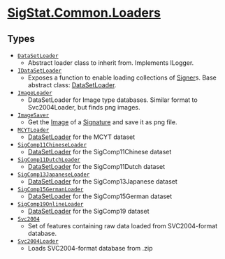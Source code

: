# [SigStat.Common.Loaders](./README.md)

## Types

- [`DataSetLoader`](./DataSetLoader.md)
	- Abstract loader class to inherit from. Implements ILogger.
- [`IDataSetLoader`](./IDataSetLoader.md)
	- Exposes a function to enable loading collections of [Signer](../../../docs/md/SigStat/Common/Signer.md)s.  Base abstract class: [DataSetLoader](../../../docs/md/SigStat/Common/Loaders/DataSetLoader.md).
- [`ImageLoader`](./ImageLoader.md)
	- DataSetLoader for Image type databases.  Similar format to Svc2004Loader, but finds png images.
- [`ImageSaver`](./ImageSaver.md)
	- Get the [Image](../../../docs/md/SigStat/Common/Features.md) of a [Signature](../../../docs/md/SigStat/Common/Signature.md) and save it as png file.
- [`MCYTLoader`](./MCYTLoader.md)
	- [DataSetLoader](../../../docs/md/SigStat/Common/Loaders/DataSetLoader.md) for the MCYT dataset
- [`SigComp11ChineseLoader`](./SigComp11ChineseLoader.md)
	- [DataSetLoader](../../../docs/md/SigStat/Common/Loaders/DataSetLoader.md) for the SigComp11Chinese dataset
- [`SigComp11DutchLoader`](./SigComp11DutchLoader.md)
	- [DataSetLoader](../../../docs/md/SigStat/Common/Loaders/DataSetLoader.md) for the SigComp11Dutch dataset
- [`SigComp13JapaneseLoader`](./SigComp13JapaneseLoader.md)
	- [DataSetLoader](../../../docs/md/SigStat/Common/Loaders/DataSetLoader.md) for the SigComp13Japanese dataset
- [`SigComp15GermanLoader`](./SigComp15GermanLoader.md)
	- [DataSetLoader](../../../docs/md/SigStat/Common/Loaders/DataSetLoader.md) for the SigComp15German dataset
- [`SigComp19OnlineLoader`](./SigComp19OnlineLoader.md)
	- [DataSetLoader](../../../docs/md/SigStat/Common/Loaders/DataSetLoader.md) for the SigComp19 dataset
- [`Svc2004`](./Svc2004.md)
	- Set of features containing raw data loaded from SVC2004-format database.
- [`Svc2004Loader`](./Svc2004Loader.md)
	- Loads SVC2004-format database from .zip

